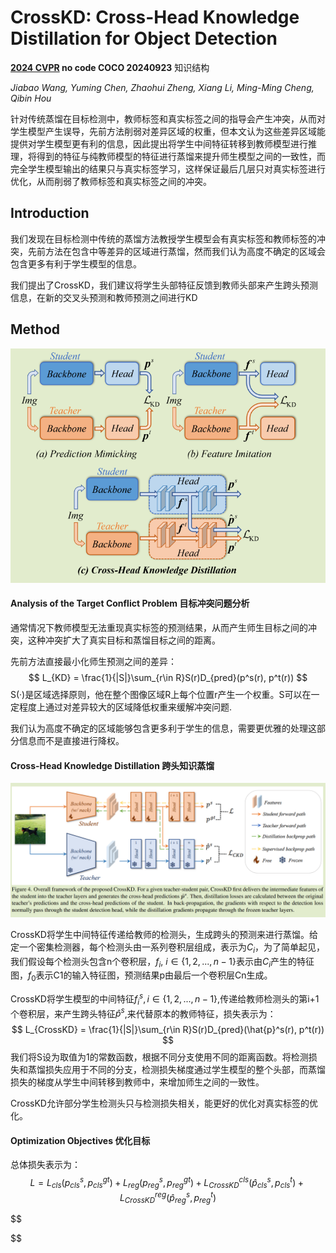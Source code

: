# CrossKD: Cross-Head Knowledge Distillation for Object Detection

**[2024 CVPR](https://openaccess.thecvf.com/content/CVPR2024/html/Wang_CrossKD_Cross-Head_Knowledge_Distillation_for_Object_Detection_CVPR_2024_paper.html)	no code	COCO	20240923**	知识结构

*Jiabao Wang, Yuming Chen, Zhaohui Zheng, Xiang Li, Ming-Ming Cheng, Qibin Hou*

针对传统蒸馏在目标检测中，教师标签和真实标签之间的指导会产生冲突，从而对学生模型产生误导，先前方法削弱对差异区域的权重，但本文认为这些差异区域能提供对学生模型更有利的信息，因此提出将学生中间特征转移到教师模型进行推理，将得到的特征与纯教师模型的特征进行蒸馏来提升师生模型之间的一致性，而完全学生模型输出的结果只与真实标签学习，这样保证最后几层只对真实标签进行优化，从而削弱了教师标签和真实标签之间的冲突。

## Introduction

我们发现在目标检测中传统的蒸馏方法教授学生模型会有真实标签和教师标签的冲突，先前方法在包含中等差异的区域进行蒸馏，然而我们认为高度不确定的区域会包含更多有利于学生模型的信息。

我们提出了CrossKD，我们建议将学生头部特征反馈到教师头部来产生跨头预测信息，在新的交叉头预测和教师预测之间进行KD

## Method

![image-20240923203754121](imgs/image-20240923203754121.png)

#### Analysis of the Target Conflict Problem	目标冲突问题分析

通常情况下教师模型无法重现真实标签的预测结果，从而产生师生目标之间的冲突，这种冲突扩大了真实目标和蒸馏目标之间的距离。

先前方法直接最小化师生预测之间的差异：
$$
L_{KD} = \frac{1}{|S|}\sum_{r\in R}S(r)D_{pred}(p^s(r), p^t(r))
$$
S(·)是区域选择原则，他在整个图像区域R上每个位置r产生一个权重。S可以在一定程度上通过对差异较大的区域降低权重来缓解冲突问题.

我们认为高度不确定的区域能够包含更多利于学生的信息，需要更优雅的处理这部分信息而不是直接进行降权。

#### Cross-Head Knowledge Distillation	跨头知识蒸馏

![image-20240923202416920](imgs/image-20240923202416920.png)

CrossKD将学生中间特征传递给教师的检测头，生成跨头的预测来进行蒸馏。给定一个密集检测器，每个检测头由一系列卷积层组成，表示为${C_i}$，为了简单起见，我们假设每个检测头包含n个卷积层，$f_i, \ i\in\{1, 2, ..., n-1\}$表示由$C_i$产生的特征图，$f_0$表示C1的输入特征图，预测结果p由最后一个卷积层Cn生成。

CrossKD将学生模型的中间特征$f^s_i, i\in \{ 1, 2, ..., n-1\}$,传递给教师检测头的第i+1个卷积层，来产生跨头特征$\hat{p}^s$,来代替原本的教师特征，损失表示为：
$$
L_{CrossKD} = \frac{1}{|S|}\sum_{r\in R}S(r)D_{pred}(\hat{p}^s(r), p^t(r))
$$
我们将S设为取值为1的常数函数，根据不同分支使用不同的距离函数。将检测损失和蒸馏损失应用于不同的分支，检测损失梯度通过学生模型的整个头部，而蒸馏损失的梯度从学生中间转移到教师中，来增加师生之间的一致性。

CrossKD允许部分学生检测头只与检测损失相关，能更好的优化对真实标签的优化。

#### Optimization Objectives	优化目标

总体损失表示为：
$$
L = L_{cls}(p_{cls}^s, p_{cls}^{gt}) + L_{reg}(p_{reg}^s, p_{reg}^{gt}) + L_{CrossKD}^{cls}(\hat{p}_{cls}^s, p_{cls}^t) + L_{CrossKD}^{reg}(\hat{p}_{reg}^s, p_{reg}^t)
$$

$$

$$
